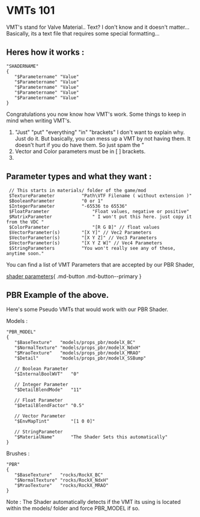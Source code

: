 

# VMTs 101
VMT's stand for Valve Material.. Text?
I don't know and it doesn't matter...
Basically, its a text file that requires some special formatting...

## Heres how it works :

    "SHADERNAME"
    {
       "$Parametername" "Value"
       "$Parametername" "Value"
       "$Parametername" "Value"
       "$Parametername" "Value"
       "$Parametername" "Value"
    }

Congratulations you now know how VMT's work.
Some things to keep in mind when writing VMT's.

 1. "Just" "put" "everything" "in" "brackets"
	 I don't want to explain why. Just do it.
	 But basically, you can mess up a VMT by not having them. 
	 It doesn't hurt if you do have them. So just spam the "
 2.  Vector and Color parameters must be in [ ] brackets.
 3. 
## Parameter types and what they want :

	 // This starts in materials/ folder of the game/mod
     $TextureParameter			"Path\VTF Filename ( without extension )"
     $BooleanParameter			"0 or 1"
     $IntegerParameter			"-65536 to 65536"
     $FloatParameter				"Float values, negative or positive"
     $MatrixParameter				" I won't put this here. just copy it from the VDC "
     $ColorParameter				"[R G B]" // float values
     $VectorParameter(s)		"[X Y]" // Vec2 Parameters
     $VectorParameter(s)		"[X Y Z]" // Vec3 Parameters
     $VectorParameter(s)		"[X Y Z W]" // Vec4 Parameters
     $StringParameters			"You won't really see any of these, anytime soon."
   
You can find a list of VMT Parameters that are accepted by our PBR Shader, 

[shader parameters](documentation/Shaders/PBR/3._PBR_Parameters.md){ .md-button .md-button--primary }

## PBR Example of the above.

Here's some Pseudo VMTs that would work with our PBR Shader.

Models :

    "PBR_MODEL"
    {
       "$BaseTexture"	"models/props_pbr/modelX_BC"
       "$NormalTexture"	"models/props_pbr/modelX_NdxH"
       "$MraoTexture"	"models/props_pbr/modelX_MRAO"
       "$Detail"		"models/props_pbr/modelX_SSBump"
       
       // Boolean Parameter
       "$InternalBoolWVT"	"0"
       
       // Integer Parameter
       "$DetailBlendMode"	"11"
       
       // Float Parameter
       "$DetailBlendFactor" "0.5"
       
       // Vector Parameter
       "$EnvMapTint"		"[1 0 0]"
       
       // StringParameter
       "$MaterialName"		"The Shader Sets this automatically"
    }

Brushes :

    "PBR"
    {
       "$BaseTexture"	"rocks/RockX_BC"
       "$NormalTexture"	"rocks/RockX_NdxH"
       "$MraoTexture"	"rocks/RockX_MRAO"
    }
	
Note : The Shader automatically detects if the VMT its using is located within the models/ folder and force PBR_MODEL if so.